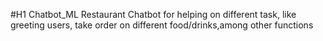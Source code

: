 #H1 Chatbot_ML
Restaurant Chatbot for helping on different task, like greeting users, take order on different food/drinks,among other functions
